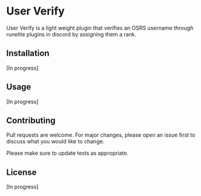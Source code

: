 # User Verify

User Verify is a light weight plugin that verifies an OSRS username through runelite plugins in discord by assigning them a rank.

## Installation

[In progress]

## Usage

[In progress]

## Contributing

Pull requests are welcome. For major changes, please open an issue first
to discuss what you would like to change.

Please make sure to update tests as appropriate.

## License

[In progress]
